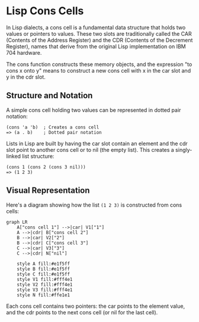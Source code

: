 # Lisp Cons Cells

In Lisp dialects, a cons cell is a fundamental data structure that holds two values or pointers to values. These two slots are traditionally called the CAR (Contents of the Address Register) and the CDR (Contents of the Decrement Register), names that derive from the original Lisp implementation on IBM 704 hardware.

The cons function constructs these memory objects, and the expression "to cons x onto y" means to construct a new cons cell with x in the car slot and y in the cdr slot.

## Structure and Notation

A simple cons cell holding two values can be represented in dotted pair notation:

```
(cons 'a 'b)  ; Creates a cons cell
=> (a . b)    ; Dotted pair notation
```

Lists in Lisp are built by having the car slot contain an element and the cdr slot point to another cons cell or to nil (the empty list). This creates a singly-linked list structure:

```
(cons 1 (cons 2 (cons 3 nil)))
=> (1 2 3)
```

## Visual Representation

Here's a diagram showing how the list `(1 2 3)` is constructed from cons cells:

```mermaid
graph LR
    A["cons cell 1"] -->|car| V1["1"]
    A -->|cdr| B["cons cell 2"]
    B -->|car| V2["2"]
    B -->|cdr| C["cons cell 3"]
    C -->|car| V3["3"]
    C -->|cdr| N["nil"]

    style A fill:#e1f5ff
    style B fill:#e1f5ff
    style C fill:#e1f5ff
    style V1 fill:#fff4e1
    style V2 fill:#fff4e1
    style V3 fill:#fff4e1
    style N fill:#ffe1e1
```

Each cons cell contains two pointers: the car points to the element value, and the cdr points to the next cons cell (or nil for the last cell).
